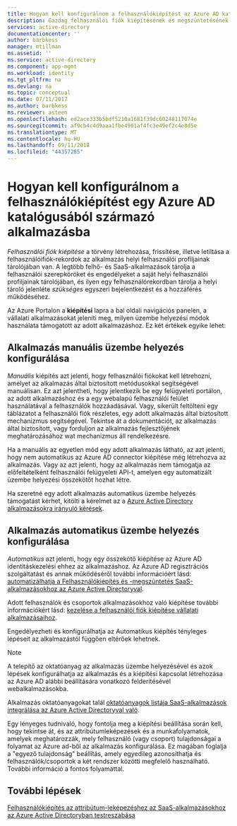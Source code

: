 ```yaml
---
title: Hogyan kell konfigurálnom a felhasználókiépítést az Azure AD katalógusából származó alkalmazásba való |} A Microsoft Docs
description: Gazdag felhasználói fiók kiépítésének és megszüntetésének biztosítása már szerepel az Azure AD Alkalmazásgyűjteményben alkalmazások gyors konfigurálásához
services: active-directory
documentationcenter: ''
author: barbkess
manager: mtillman
ms.assetid: ''
ms.service: active-directory
ms.component: app-mgmt
ms.workload: identity
ms.tgt_pltfrm: na
ms.devlang: na
ms.topic: conceptual
ms.date: 07/11/2017
ms.author: barbkess
ms.reviewer: asteen
ms.openlocfilehash: ed2ace333b5bdf5210a1681f39dc60248117074e
ms.sourcegitcommit: af9cb4c4d9aaa1fbe4901af4fc3e49ef2c4e8d5e
ms.translationtype: MT
ms.contentlocale: hu-HU
ms.lasthandoff: 09/11/2018
ms.locfileid: "44357285"
---
```

# <a name="how-to-configure-user-provisioning-to-an-azure-ad-gallery-application"></a>Hogyan kell konfigurálnom a felhasználókiépítést egy Azure AD katalógusából származó alkalmazásba

*Felhasználói fiók kiépítése* a törvény létrehozása, frissítése, illetve letiltása a felhasználóifiók-rekordok az alkalmazás helyi felhasználói profiljainak tárolójában van. A legtöbb felhő- és SaaS-alkalmazások tárolja a felhasználói szerepköröket és engedélyeket a saját helyi felhasználói profiljainak tárolójában, és ilyen egy felhasználórekordban tárolja a helyi tároló jelenléte *szükséges* egyszeri bejelentkezést és a hozzáférés működéséhez.

Az Azure Portalon a **kiépítési** lapra a bal oldali navigációs panelen, a vállalati alkalmazásokat jeleníti meg, milyen üzembe helyezési módok használata támogatott az adott alkalmazáshoz. Ez két értékek egyike lehet:

## <a name="configuring-an-application-for-manual-provisioning"></a>Alkalmazás manuális üzembe helyezés konfigurálása

*Manuális* kiépítés azt jelenti, hogy felhasználói fiókokat kell létrehozni, amelyet az alkalmazás által biztosított metódusokkal segítségével manuálisan. Ez azt jelentheti, hogy jelentkezik be egy felügyeleti portálon, az adott alkalmazáshoz és a egy webalapú felhasználói felület használatával a felhasználók hozzáadásával. Vagy, sikerült feltölteni egy táblázatot a felhasználói fiók részletes, egy adott alkalmazás által biztosított mechanizmus segítségével. Tekintse át a dokumentációt, az alkalmazás által biztosított, vagy forduljon az alkalmazás fejlesztőjének meghatározásához wat mechanizmus áll rendelkezésre.

Ha a manuális az egyetlen mód egy adott alkalmazás látható, az azt jelenti, hogy nem automatikus az Azure AD connector kiépítése még létrehozva az alkalmazás. Vagy az azt jelenti, hogy az alkalmazás nem támogatja az előfeltételként felhasználói felügyeleti API-t, amelyen egy automatizált üzembe helyezési összekötőt hozhat létre.

Ha szeretné egy adott alkalmazás automatikus üzembe helyezés támogatást kérhet, kitölti a kérelmet az a [Azure Active Directory alkalmazásokra irányuló kérések](https://aka.ms/aadapprequest).

## <a name="configuring-an-application-for-automatic-provisioning"></a>Alkalmazás automatikus üzembe helyezés konfigurálása

*Automatikus* azt jelenti, hogy egy összekötő kiépítése az Azure AD identitáskezelési ehhez az alkalmazáshoz. Az Azure AD regisztrációs szolgáltatást és annak működéséről további információért lásd: [automatizálhatja a Felhasználókiépítés és -megszüntetés SaaS-alkalmazásokhoz az Azure Active Directoryval](https://docs.microsoft.com/azure/active-directory/active-directory-saas-app-provisioning).

Adott felhasználók és csoportok alkalmazásokhoz való kiépítése további információkért lásd: [kezelése a felhasználói fiók kiépítése vállalati alkalmazásaihoz](https://docs.microsoft.com/azure/active-directory/active-directory-enterprise-apps-manage-provisioning).

Engedélyezheti és konfigurálhatja az Automatikus kiépítés tényleges lépéseit az alkalmazástól függően eltérőek lehetnek.

>[!NOTE]
>A telepítő az oktatóanyag az alkalmazás üzembe helyezésével és azok lépések konfigurálhatja az alkalmazás és a kiépítési kapcsolat létrehozása az Azure AD alábbi beállítására vonatkozó felderítésével webalkalmazásokba. 
>
>

Alkalmazás oktatóanyagokat talál [oktatóanyagok listája SaaS-alkalmazások integrálása az Azure Active Directoryval való](https://docs.microsoft.com/azure/active-directory/active-directory-saas-tutorial-list).

Egy lényeges tudnivaló, hogy fontolja meg a kiépítési beállítása során kell, hogy tekintse át, és az attribútumleképezések és a munkafolyamatok, amelyek meghatározzák, mely felhasználó (vagy csoport) tulajdonságai a folyamat az Azure ad-ből az alkalmazás konfigurálása. Ez magában foglalja a "egyező tulajdonság" beállítás, amely egyedileg azonosíthatja és felhasználók/csoportok a két rendszer közötti megfelelő használható. További információ a fontos folyamattal.

## <a name="next-steps"></a>További lépések
[Felhasználókiépítés az attribútum-leképezéshez az SaaS-alkalmazásokhoz az Azure Active Directoryban testreszabása](https://docs.microsoft.com/azure/active-directory/active-directory-saas-customizing-attribute-mappings)

